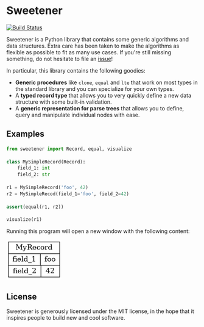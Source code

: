 Sweetener
=========

[![Build Status](https://travis-ci.org/samvv/Sweetener.svg?branch=master)](https://travis-ci.org/samvv/Sweetener)

Sweetener is a Python library that contains some generic algorithms and data
structures. Extra care has been taken to make the algorithms as flexible as
possible to fit as many use cases. If you're still missing something, do not
hesitate to file an [issue][1]!

In particular, this library contains the following goodies:

  - **Generic procedures** like `clone`, `equal` and `lte` that work on most
    types in the standard library and you can specialize for your own types.
  - A **typed record type** that allows you to very quickly define a new data
    structure with some built-in validation.
  - A **generic representation for parse trees** that allows you to define,
    query and manipulate individual nodes with ease.

[1]: https://github.com/samvv/Sweetener/issues

## Examples

```py
from sweetener import Record, equal, visualize

class MySimpleRecord(Record):
    field_1: int
    field_2: str

r1 = MySimpleRecord('foo', 42)
r2 = MySimpleRecod(field_1='foo', field_2=42)

assert(equal(r1, r2))

visualize(r1)
```

Running this program will open a new window with the following content:

<img src="https://raw.githubusercontent.com/samvv/Sweetener/master/sample-record.png" />

## License

Sweetener is generously licensed under the MIT license, in the hope that it
inspires people to build new and cool software.

